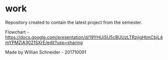 # work
Repository created to contain the latest project from the semester.

Flowchart - https://docs.google.com/presentation/d/19YHUiSU5cBUUzLTRzjigHtmCbjL4mYPMZjA3021SXrE/edit?usp=sharing

Made by Willian Schneider - 201710091
